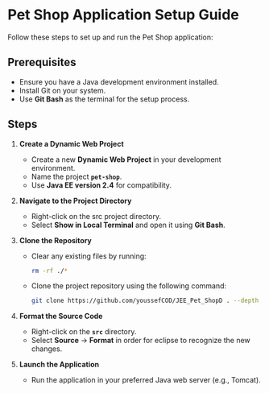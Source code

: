 # Pet Shop Application Setup Guide  

Follow these steps to set up and run the Pet Shop application:  

## Prerequisites

- Ensure you have a Java development environment installed.
- Install Git on your system.  
- Use **Git Bash** as the terminal for the setup process.  

## Steps  

1. **Create a Dynamic Web Project**  
   - Create a new **Dynamic Web Project** in your development environment.  
   - Name the project **`pet-shop`**.  
   - Use **Java EE version 2.4** for compatibility.  

2. **Navigate to the Project Directory**  
   - Right-click on the src project directory.  
   - Select **Show in Local Terminal** and open it using **Git Bash**.  

3. **Clone the Repository**  
   - Clear any existing files by running:  

     ```bash  
     rm -rf ./*  
     ```  

   - Clone the project repository using the following command:
  
     ```bash  
     git clone https://github.com/youssefCOD/JEE_Pet_ShopD . --depth 1  
     ```  

4. **Format the Source Code**  
   - Right-click on the **`src`** directory.  
   - Select **Source** → **Format** in order for eclipse to recognize the new changes.  

5. **Launch the Application**  
   - Run the application in your preferred Java web server (e.g., Tomcat).  
